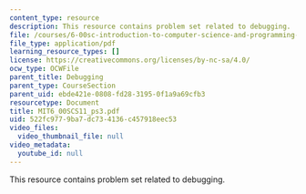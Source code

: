 ```yaml
---
content_type: resource
description: This resource contains problem set related to debugging.
file: /courses/6-00sc-introduction-to-computer-science-and-programming-spring-2011/522fc9779ba7dc734136c457918eec53_MIT6_00SCS11_ps3.pdf
file_type: application/pdf
learning_resource_types: []
license: https://creativecommons.org/licenses/by-nc-sa/4.0/
ocw_type: OCWFile
parent_title: Debugging
parent_type: CourseSection
parent_uid: ebde421e-0808-fd28-3195-0f1a9a69cfb3
resourcetype: Document
title: MIT6_00SCS11_ps3.pdf
uid: 522fc977-9ba7-dc73-4136-c457918eec53
video_files:
  video_thumbnail_file: null
video_metadata:
  youtube_id: null
---
```

This resource contains problem set related to debugging.